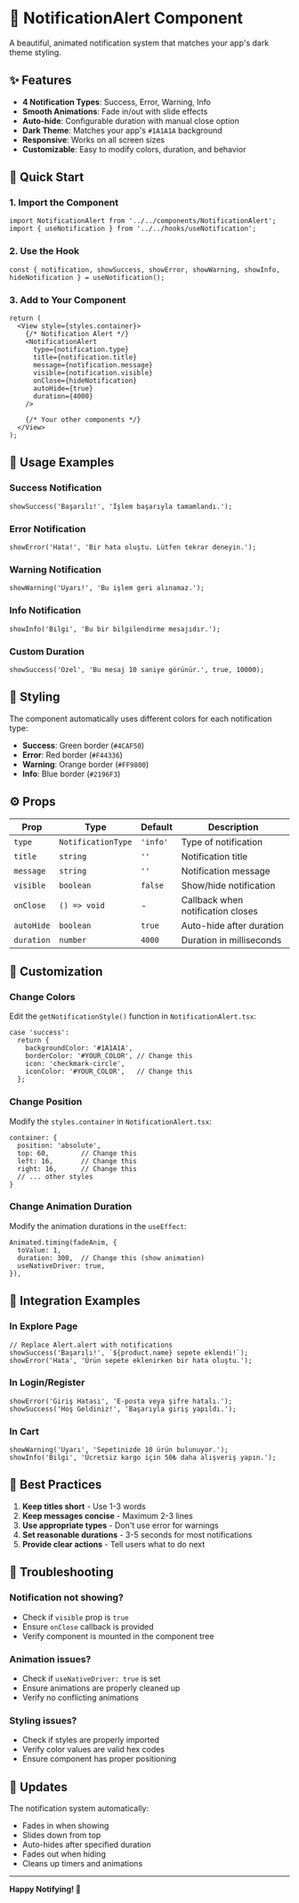 # 🔔 NotificationAlert Component

A beautiful, animated notification system that matches your app's dark theme styling.

## ✨ Features

- **4 Notification Types**: Success, Error, Warning, Info
- **Smooth Animations**: Fade in/out with slide effects
- **Auto-hide**: Configurable duration with manual close option
- **Dark Theme**: Matches your app's `#1A1A1A` background
- **Responsive**: Works on all screen sizes
- **Customizable**: Easy to modify colors, duration, and behavior

## 🚀 Quick Start

### 1. Import the Component

```tsx
import NotificationAlert from '../../components/NotificationAlert';
import { useNotification } from '../../hooks/useNotification';
```

### 2. Use the Hook

```tsx
const { notification, showSuccess, showError, showWarning, showInfo, hideNotification } = useNotification();
```

### 3. Add to Your Component

```tsx
return (
  <View style={styles.container}>
    {/* Notification Alert */}
    <NotificationAlert
      type={notification.type}
      title={notification.title}
      message={notification.message}
      visible={notification.visible}
      onClose={hideNotification}
      autoHide={true}
      duration={4000}
    />
    
    {/* Your other components */}
  </View>
);
```

## 📱 Usage Examples

### Success Notification
```tsx
showSuccess('Başarılı!', 'İşlem başarıyla tamamlandı.');
```

### Error Notification
```tsx
showError('Hata!', 'Bir hata oluştu. Lütfen tekrar deneyin.');
```

### Warning Notification
```tsx
showWarning('Uyarı!', 'Bu işlem geri alınamaz.');
```

### Info Notification
```tsx
showInfo('Bilgi', 'Bu bir bilgilendirme mesajıdır.');
```

### Custom Duration
```tsx
showSuccess('Özel', 'Bu mesaj 10 saniye görünür.', true, 10000);
```

## 🎨 Styling

The component automatically uses different colors for each notification type:

- **Success**: Green border (`#4CAF50`)
- **Error**: Red border (`#F44336`)
- **Warning**: Orange border (`#FF9800`)
- **Info**: Blue border (`#2196F3`)

## ⚙️ Props

| Prop | Type | Default | Description |
|------|------|---------|-------------|
| `type` | `NotificationType` | `'info'` | Type of notification |
| `title` | `string` | `''` | Notification title |
| `message` | `string` | `''` | Notification message |
| `visible` | `boolean` | `false` | Show/hide notification |
| `onClose` | `() => void` | - | Callback when notification closes |
| `autoHide` | `boolean` | `true` | Auto-hide after duration |
| `duration` | `number` | `4000` | Duration in milliseconds |

## 🔧 Customization

### Change Colors
Edit the `getNotificationStyle()` function in `NotificationAlert.tsx`:

```tsx
case 'success':
  return {
    backgroundColor: '#1A1A1A',
    borderColor: '#YOUR_COLOR', // Change this
    icon: 'checkmark-circle',
    iconColor: '#YOUR_COLOR',   // Change this
  };
```

### Change Position
Modify the `styles.container` in `NotificationAlert.tsx`:

```tsx
container: {
  position: 'absolute',
  top: 60,        // Change this
  left: 16,       // Change this
  right: 16,      // Change this
  // ... other styles
}
```

### Change Animation Duration
Modify the animation durations in the `useEffect`:

```tsx
Animated.timing(fadeAnim, {
  toValue: 1,
  duration: 300,  // Change this (show animation)
  useNativeDriver: true,
}),
```

## 📱 Integration Examples

### In Explore Page
```tsx
// Replace Alert.alert with notifications
showSuccess('Başarılı!', `${product.name} sepete eklendi!`);
showError('Hata', 'Ürün sepete eklenirken bir hata oluştu.');
```

### In Login/Register
```tsx
showError('Giriş Hatası', 'E-posta veya şifre hatalı.');
showSuccess('Hoş Geldiniz!', 'Başarıyla giriş yapıldı.');
```

### In Cart
```tsx
showWarning('Uyarı', 'Sepetinizde 10 ürün bulunuyor.');
showInfo('Bilgi', 'Ücretsiz kargo için 50₺ daha alışveriş yapın.');
```

## 🎯 Best Practices

1. **Keep titles short** - Use 1-3 words
2. **Keep messages concise** - Maximum 2-3 lines
3. **Use appropriate types** - Don't use error for warnings
4. **Set reasonable durations** - 3-5 seconds for most notifications
5. **Provide clear actions** - Tell users what to do next

## 🐛 Troubleshooting

### Notification not showing?
- Check if `visible` prop is `true`
- Ensure `onClose` callback is provided
- Verify component is mounted in the component tree

### Animation issues?
- Check if `useNativeDriver: true` is set
- Ensure animations are properly cleaned up
- Verify no conflicting animations

### Styling issues?
- Check if styles are properly imported
- Verify color values are valid hex codes
- Ensure component has proper positioning

## 🔄 Updates

The notification system automatically:
- Fades in when showing
- Slides down from top
- Auto-hides after specified duration
- Fades out when hiding
- Cleans up timers and animations

---

**Happy Notifying! 🎉**

